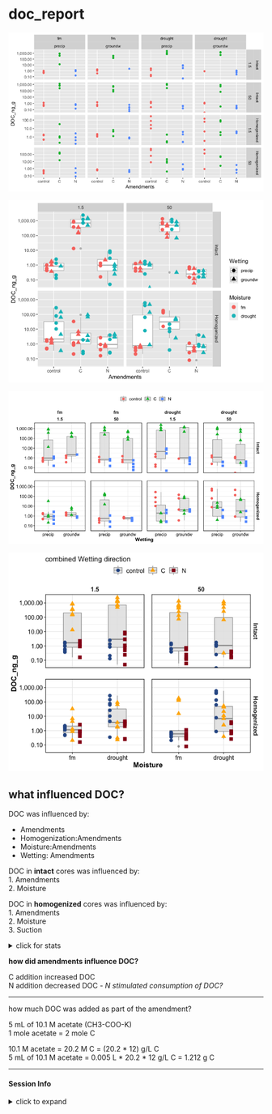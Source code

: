 doc\_report
================

![](markdown/fticr2/doc_plot1-1.png)<!-- -->

![](markdown/fticr2/doc_plot2-1.png)<!-- -->

![](markdown/fticr2/doc_plot_boxplot2-1.png)<!-- -->

![](markdown/fticr2/doc_boxplot3-1.png)<!-- -->

## what influenced DOC?

DOC was influenced by:

  - Amendments
  - Homogenization:Amendments
  - Moisture:Amendments
  - Wetting: Amendments

DOC in **intact** cores was influenced by:  
1\. Amendments  
2\. Moisture

DOC in **homogenized** cores was influenced by:  
1\. Amendments  
2\. Moisture  
3\. Suction

<details>

<summary>click for stats</summary>

overall ANOVA

    #> Anova Table (Type III tests)
    #> 
    #> Response: (DOC_ng_g)
    #>                            Sum Sq  Df F value    Pr(>F)    
    #> (Intercept)                 27016   1  0.5540   0.45786    
    #> Homogenization               2880   1  0.0591   0.80832    
    #> Suction                     26023   1  0.5336   0.46622    
    #> Moisture                   181596   1  3.7238   0.05553 .  
    #> Wetting                      2463   1  0.0505   0.82250    
    #> Amendments                4276677   2 43.8491 1.011e-15 ***
    #> Homogenization:Suction     139077   1  2.8519   0.09334 .  
    #> Homogenization:Moisture     88448   1  1.8137   0.18009    
    #> Homogenization:Wetting      32370   1  0.6638   0.41652    
    #> Homogenization:Amendments 4709620   2 48.2881 < 2.2e-16 ***
    #> Suction:Moisture           127599   1  2.6166   0.10785    
    #> Suction:Wetting             74563   1  1.5290   0.21820    
    #> Suction:Amendments         224976   2  2.3067   0.10311    
    #> Moisture:Wetting            37310   1  0.7651   0.38314    
    #> Moisture:Amendments        423724   2  4.3445   0.01465 *  
    #> Wetting:Amendments         330851   2  3.3922   0.03623 *  
    #> Residuals                 7314884 150                      
    #> ---
    #> Signif. codes:  
    #> 0 '***' 0.001 '**' 0.01 '*' 0.05 '.' 0.1 ' ' 1

intact cores

    #> Anova Table (Type III tests)
    #> 
    #> Response: DOC_ng_g
    #>                      Sum Sq Df F value    Pr(>F)    
    #> (Intercept)           39639  1  0.5001  0.481830    
    #> Amendments          2723785  2 17.1826 8.798e-07 ***
    #> Suction              137950  1  1.7405  0.191439    
    #> Moisture              93109  1  1.1747  0.282205    
    #> Wetting                9322  1  0.1176  0.732683    
    #> Amendments:Suction   315585  2  1.9908  0.144351    
    #> Amendments:Moisture  796557  2  5.0250  0.009177 ** 
    #> Amendments:Wetting   475696  2  3.0009  0.056277 .  
    #> Suction:Moisture     472656  1  5.9634  0.017173 *  
    #> Suction:Wetting       56533  1  0.7133  0.401282    
    #> Moisture:Wetting      20242  1  0.2554  0.614916    
    #> Residuals           5468924 69                      
    #> ---
    #> Signif. codes:  
    #> 0 '***' 0.001 '**' 0.01 '*' 0.05 '.' 0.1 ' ' 1

homogenized cores

    #> Anova Table (Type III tests)
    #> 
    #> Response: DOC_ng_g
    #>                     Sum Sq Df F value    Pr(>F)    
    #> (Intercept)           3187  1  0.4588 0.5003570    
    #> Amendments           10579  2  0.7615 0.4706979    
    #> Suction              25033  1  3.6037 0.0616581 .  
    #> Moisture             78688  1 11.3281 0.0012274 ** 
    #> Wetting               1679  1  0.2417 0.6244758    
    #> Amendments:Suction   23338  2  1.6799 0.1936160    
    #> Amendments:Moisture 131288  2  9.4502 0.0002268 ***
    #> Amendments:Wetting    4487  2  0.3230 0.7250408    
    #> Suction:Moisture      3615  1  0.5204 0.4729891    
    #> Suction:Wetting       1827  1  0.2630 0.6096644    
    #> Moisture:Wetting         1  1  0.0002 0.9896456    
    #> Residuals           500132 72                      
    #> ---
    #> Signif. codes:  
    #> 0 '***' 0.001 '**' 0.01 '*' 0.05 '.' 0.1 ' ' 1

</details>

**how did amendments influence DOC?**

C addition increased DOC  
N addition decreased DOC - *N stimulated consumption of DOC?*

-----

how much DOC was added as part of the amendment?

5 mL of 10.1 M acetate (CH3-COO-K)  
1 mole acetate = 2 mole C

10.1 M acetate = 20.2 M C = (20.2 \* 12) g/L C  
5 mL of 10.1 M acetate = 0.005 L \* 20.2 \* 12 g/L C = 1.212 g C

-----

#### Session Info

<details>

<summary>click to expand</summary>

Date run: 2020-08-13

    #> R version 4.0.2 (2020-06-22)
    #> Platform: x86_64-apple-darwin17.0 (64-bit)
    #> Running under: macOS Catalina 10.15.6
    #> 
    #> Matrix products: default
    #> BLAS:   /System/Library/Frameworks/Accelerate.framework/Versions/A/Frameworks/vecLib.framework/Versions/A/libBLAS.dylib
    #> LAPACK: /Library/Frameworks/R.framework/Versions/4.0/Resources/lib/libRlapack.dylib
    #> 
    #> locale:
    #> [1] en_US.UTF-8/en_US.UTF-8/en_US.UTF-8/C/en_US.UTF-8/en_US.UTF-8
    #> 
    #> attached base packages:
    #> [1] stats     graphics  grDevices utils     datasets 
    #> [6] methods   base     
    #> 
    #> other attached packages:
    #>  [1] drake_7.12.4    ggbiplot_0.55   PNWColors_0.1.0
    #>  [4] forcats_0.5.0   stringr_1.4.0   dplyr_1.0.1    
    #>  [7] purrr_0.3.4     readr_1.3.1     tidyr_1.1.1    
    #> [10] tibble_3.0.3    ggplot2_3.3.2   tidyverse_1.3.0
    #> 
    #> loaded via a namespace (and not attached):
    #>  [1] progress_1.2.2     storr_1.2.1       
    #>  [3] xfun_0.16          tidyselect_1.1.0  
    #>  [5] haven_2.3.1        colorspace_1.4-1  
    #>  [7] vctrs_0.3.2        generics_0.0.2    
    #>  [9] htmltools_0.5.0    yaml_2.2.1        
    #> [11] blob_1.2.1         rlang_0.4.7       
    #> [13] pillar_1.4.6       txtq_0.2.3        
    #> [15] glue_1.4.1         withr_2.2.0       
    #> [17] DBI_1.1.0          dbplyr_1.4.4      
    #> [19] modelr_0.1.8       readxl_1.3.1      
    #> [21] lifecycle_0.2.0    plyr_1.8.6        
    #> [23] munsell_0.5.0      gtable_0.3.0      
    #> [25] cellranger_1.1.0   rvest_0.3.6       
    #> [27] evaluate_0.14      knitr_1.29        
    #> [29] parallel_4.0.2     fansi_0.4.1       
    #> [31] broom_0.7.0        Rcpp_1.0.5        
    #> [33] scales_1.1.1       backports_1.1.8   
    #> [35] filelock_1.0.2     jsonlite_1.7.0    
    #> [37] farver_2.0.3       fs_1.5.0          
    #> [39] hms_0.5.3          digest_0.6.25     
    #> [41] stringi_1.4.6      grid_4.0.2        
    #> [43] cli_2.0.2          tools_4.0.2       
    #> [45] magrittr_1.5       base64url_1.4     
    #> [47] crayon_1.3.4       pkgconfig_2.0.3   
    #> [49] ellipsis_0.3.1     prettyunits_1.1.1 
    #> [51] xml2_1.3.2         reprex_0.3.0      
    #> [53] lubridate_1.7.9    rmarkdown_2.3     
    #> [55] assertthat_0.2.1   httr_1.4.2        
    #> [57] rstudioapi_0.11    soilpalettes_0.1.0
    #> [59] R6_2.4.1           igraph_1.2.5      
    #> [61] compiler_4.0.2

</details>
